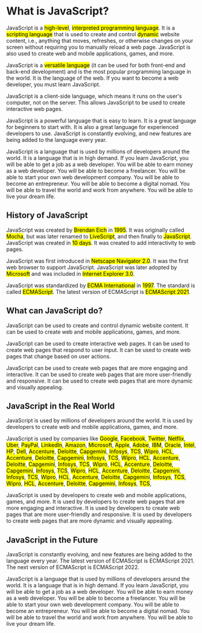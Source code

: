 # What is JavaScript?

JavaScript is a <mark>high-level</mark>, <mark>interpreted programming language</mark>. It is a <mark>scripting language</mark> that is used to create and control <mark>dynamic</mark> website content, i.e., anything that moves, refreshes, or otherwise changes on your screen without requiring you to manually reload a web page. JavaScript is also used to create web and mobile applications, games, and more. 

JavaScript is a <mark>versatile language</mark> (it can be used for both front-end and back-end development) and is the most popular programming language in the world. It is the language of the web. If you want to become a web developer, you must learn JavaScript. 

JavaScript is a client-side language, which means it runs on the user's computer, not on the server. This allows JavaScript to be used to create interactive web pages.

JavaScript is a powerful language that is easy to learn. It is a great language for beginners to start with. It is also a great language for experienced developers to use. JavaScript is constantly evolving, and new features are being added to the language every year. 

JavaScript is a language that is used by millions of developers around the world. It is a language that is in high demand. If you learn JavaScript, you will be able to get a job as a web developer. You will be able to earn money as a web developer. You will be able to become a freelancer. You will be able to start your own web development company. You will be able to become an entrepreneur. You will be able to become a digital nomad. You will be able to travel the world and work from anywhere. You will be able to live your dream life.

## History of JavaScript 

JavaScript was created by <mark>Brendan Eich</mark> in <mark>1995</mark>. It was originally called <mark>Mocha</mark>, but was later renamed to <mark>LiveScript</mark>, and then finally to <mark>JavaScript</mark>. JavaScript was created in <mark>10 days</mark>. It was created to add interactivity to web pages. 

JavaScript was first introduced in <mark>Netscape Navigator 2.0</mark>. It was the first web browser to support JavaScript. JavaScript was later adopted by <mark>Microsoft</mark> and was included in <mark>Internet Explorer 3.0</mark>. 

JavaScript was standardized by <mark>ECMA International</mark> in <mark>1997</mark>. The standard is called <mark>ECMAScript</mark>. The latest version of ECMAScript is <mark>ECMAScript 2021</mark>. 

## What can JavaScript do?

JavaScript can be used to create and control dynamic website content. It can be used to create web and mobile applications, games, and more. 

JavaScript can be used to create interactive web pages. It can be used to create web pages that respond to user input. It can be used to create web pages that change based on user actions.

JavaScript can be used to create web pages that are more engaging and interactive. It can be used to create web pages that are more user-friendly and responsive. It can be used to create web pages that are more dynamic and visually appealing.


## JavaScript in the Real World

JavaScript is used by millions of developers around the world. It is used by developers to create web and mobile applications, games, and more.

JavaScript is used by companies like <mark>Google</mark>, <mark>Facebook</mark>, <mark>Twitter</mark>, <mark>Netflix</mark>, <mark>Uber</mark>, <mark>PayPal</mark>, <mark>LinkedIn</mark>, <mark>Amazon</mark>, <mark>Microsoft</mark>, <mark>Apple</mark>, <mark>Adobe</mark>, <mark>IBM</mark>, <mark>Oracle</mark>, <mark>Intel</mark>, <mark>HP</mark>, <mark>Dell</mark>, <mark>Accenture</mark>, <mark>Deloitte</mark>, <mark>Capgemini</mark>, <mark>Infosys</mark>, <mark>TCS</mark>, <mark>Wipro</mark>, <mark>HCL</mark>, <mark>Accenture</mark>, <mark>Deloitte</mark>, <mark>Capgemini</mark>, <mark>Infosys</mark>, <mark>TCS</mark>, <mark>Wipro</mark>, <mark>HCL</mark>, <mark>Accenture</mark>, <mark>Deloitte</mark>, <mark>Capgemini</mark>, <mark>Infosys</mark>, <mark>TCS</mark>, <mark>Wipro</mark>, <mark>HCL</mark>, <mark>Accenture</mark>, <mark>Deloitte</mark>, <mark>Capgemini</mark>, <mark>Infosys</mark>, <mark>TCS</mark>, <mark>Wipro</mark>, <mark>HCL</mark>, <mark>Accenture</mark>, <mark>Deloitte</mark>, <mark>Capgemini</mark>, <mark>Infosys</mark>, <mark>TCS</mark>, <mark>Wipro</mark>, <mark>HCL</mark>, <mark>Accenture</mark>, <mark>Deloitte</mark>, <mark>Capgemini</mark>, <mark>Infosys</mark>, <mark>TCS</mark>, <mark>Wipro</mark>, <mark>HCL</mark>, <mark>Accenture</mark>, <mark>Deloitte</mark>, <mark>Capgemini</mark>, <mark>Infosys</mark>, <mark>TCS</mark>, <mark>

JavaScript is used by developers to create web and mobile applications, games, and more. It is used by developers to create web pages that are more engaging and interactive. It is used by developers to create web pages that are more user-friendly and responsive. It is used by developers to create web pages that are more dynamic and visually appealing.


## JavaScript in the Future 

JavaScript is constantly evolving, and new features are being added to the language every year. The latest version of ECMAScript is ECMAScript 2021. The next version of ECMAScript is ECMAScript 2022. 

JavaScript is a language that is used by millions of developers around the world. It is a language that is in high demand. If you learn JavaScript, you will be able to get a job as a web developer. You will be able to earn money as a web developer. You will be able to become a freelancer. You will be able to start your own web development company. You will be able to become an entrepreneur. You will be able to become a digital nomad. You will be able to travel the world and work from anywhere. You will be able to live your dream life.

